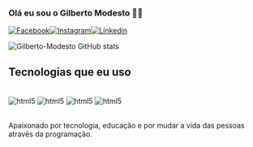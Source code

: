 
### Olá eu sou o Gilberto Modesto 🙋‍♂️

[![Facebook](https://img.shields.io/badge/Facebook-1877F2?style=for-the-badge&logo=facebook&logoColor=white)](https://www.facebook.com/profile.php?id=100008227930959)[![Instagram](https://img.shields.io/badge/Instagram-E4405F?style=for-the-badge&logo=instagram&logoColor=white)](https://www.instagram.com/gilberto.m69/)[![Linkedin](https://img.shields.io/badge/LinkedIn-0077B5?style=for-the-badge&logo=linkedin&logoColor=white)](https://www.linkedin.com/in/gilberto-modesto-113bba1a5?lipi=urn%3Ali%3Apage%3Ad_flagship3_profile_view_base_contact_details%3BXgsh5%2F2vQ3OMjTDmmnMNgg%3D%3D)

![Gilberto-Modesto GitHub stats](https://github-readme-stats.vercel.app/api?username=Gilberto-Modesto&show_icons=true&theme=radical)

## Tecnologias que eu uso 

<div style="display: inline_block"><br/>
<img align="center" alt="html5" src="https://img.shields.io/badge/HTML5-E34F26?style=for-the-badge&logo=html5&logoColor=white"/>
<img align="center" alt="html5" src="https://img.shields.io/badge/CSS3-1572B6?style=for-the-badge&logo=css3&logoColor=white"/>
<img align="center" alt="html5" src="https://img.shields.io/badge/JavaScript-F7DF1E?style=for-the-badge&logo=javascript&logoColor=black"/>
<img align="center" alt="html5" src="https://img.shields.io/badge/C%23-239120?style=for-the-badge&logo=c-sharp&logoColor=withe"/>
</div><br/>

Apaixonado por tecnologia, educação e por mudar a vida das pessoas através da programação.
